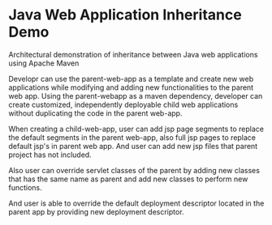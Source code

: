 # Java Web Application Inheritance Demo

Architectural demonstration of inheritance between Java web applications using Apache Maven

Developr can use the parent-web-app as a template and create new web applications while modifying and adding new functionalities to the parent web app. Using the parent-webapp as a maven dependency, developer can create customized, independently deployable child web applications without duplicating the code in the parent web-app.

When creating a child-web-app, user can add jsp page segments to replace the default segments in the parent web-app, also full jsp pages to replace default jsp's in parent web app. And user can add new jsp files that parent project has not included.

Also user can override servlet classes of the parent by adding new classes that has the same name as parent and add new classes to perform new functions.

And user is able to override the default deployment descriptor located in the parent app by providing new deployment descriptor.
